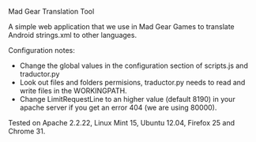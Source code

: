 Mad Gear Translation Tool

A simple web application that we use in Mad Gear Games to translate Android strings.xml to other languages.

Configuration notes:
- Change the global values in the configuration section of scripts.js and traductor.py
- Look out files and folders permisions, traductor.py needs to read and write files in the WORKINGPATH.
- Change LimitRequestLine to an higher value (default 8190) in your apache server if you get an error 404 (we are using 80000).

Tested on Apache 2.2.22, Linux Mint 15, Ubuntu 12.04, Firefox 25 and Chrome 31.
